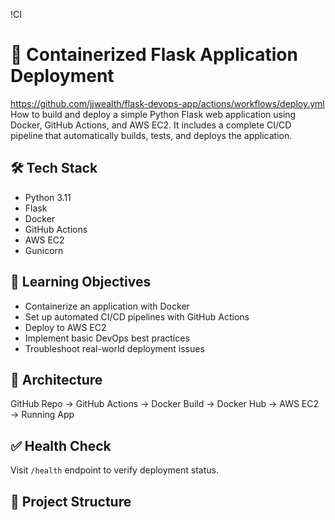 !CI

# 🚀 Containerized Flask Application Deployment

https://github.com/jjwealth/flask-devops-app/actions/workflows/deploy.yml How to build and deploy a simple Python Flask web application using Docker, GitHub Actions, and AWS EC2. It includes a complete CI/CD pipeline that automatically builds, tests, and deploys the application.

## 🛠️ Tech Stack
- Python 3.11
- Flask
- Docker
- GitHub Actions
- AWS EC2
- Gunicorn

## 🎯 Learning Objectives
- Containerize an application with Docker
- Set up automated CI/CD pipelines with GitHub Actions
- Deploy to AWS EC2
- Implement basic DevOps best practices
- Troubleshoot real-world deployment issues

## 🧱 Architecture

GitHub Repo → GitHub Actions → Docker Build → Docker Hub → AWS EC2 → Running App

## ✅ Health Check
Visit `/health` endpoint to verify deployment status.

## 📁 Project Structure
